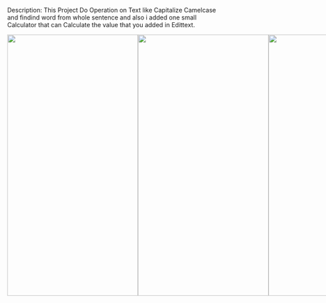 Description:
This Project Do Operation on Text like Capitalize Camelcase and findind word from whole sentence and also i added one small Calculator that can Calculate the value that you added in Edittext.
<div style="display:flex">
<image src="https://github.com/Rutvik599/MAD_Project/assets/126308040/8397f69c-a056-48ec-ba1a-adf7a476cace" height="600" width="300"/>
<image src="https://github.com/Rutvik599/MAD_Project/assets/126308040/894ef6b2-9ce0-4257-a566-9aeadf3d1086" height="600" width="300"/>
<image src="https://github.com/Rutvik599/MAD_Project/assets/126308040/17b78b05-cddf-4329-b562-aa6df1d18060" height="600" width="300"/>
</div>
